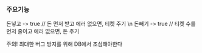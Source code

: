 ### 주요기능
돈넣고 -> true // 돈 먼저 받고 에러 없으면, 티켓 주기 \n
돈빼기 -> true // 티켓 수를 먼저 줄이고 에러 없으면, 돈 주기

주의! 최대한 버그 방지를 위해 DB에서 조심해야한다